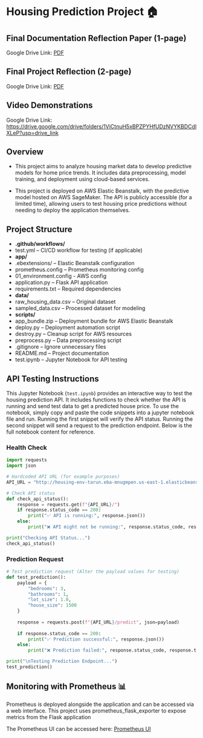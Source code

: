 # Housing Prediction Project 🏠

## Final Documentation Reflection Paper (1-page)
Google Drive Link: [PDF](https://drive.google.com/file/d/1eAvfH_inHBoWLcpYsWVdqo4GPEsJd9h6/view?usp=sharing)

## Final Project Reflection (2-page)
Google Drive Link: [PDF](https://drive.google.com/file/d/1KAadpWYIohdyWb7d9VmmMN-TcwMzEYJS/view?usp=sharing) 

## Video Demonstrations
Google Drive Link: https://drive.google.com/drive/folders/1ViCtnuH5xBPZPYHfUDzNVYKBDCdlXLeP?usp=drive_link

## Overview
- This project aims to analyze housing market data to develop predictive models for home price trends. It includes data preprocessing, model training, and deployment using cloud-based services.

- This project is deployed on AWS Elastic Beanstalk, with the predictive model hosted on AWS SageMaker. The API is publicly accessible (for a limited time), allowing users to test housing price predictions without needing to deploy the application themselves.

## Project Structure
- **.github/workflows/**
- test.yml – CI/CD workflow for testing (if applicable)
- **app/**
- .ebextensions/ – Elastic Beanstalk configuration
- prometheus.config – Prometheus monitoring config
- 01_environment.config - AWS config
- application.py – Flask API application
- requirements.txt – Required dependencies
- **data/**
- raw_housing_data.csv – Original dataset
- sampled_data.csv – Processed dataset for modeling
- **scripts/**
- app_bundle.zip – Deployment bundle for AWS Elastic Beanstalk
- deploy.py – Deployment automation script
- destroy.py – Cleanup script for AWS resources
- preprocess.py – Data preprocessing script
- .gitignore – Ignore unnecessary files
- README.md – Project documentation
- test.ipynb – Jupyter Notebook for API testing


## API Testing Instructions 
This Jupyter Notebook (`test.ipynb`) provides an interactive way to test the housing prediction API. It includes functions to check whether the API is running and send test data to get a predicted house price. To use the notebook, simply copy and paste the code snippets into a jupyter notebook file and run. Running the first snippet will verify the API status. Running the second snippet will send a  request to the prediction endpoint. Below is the full notebook content for reference.

### Health Check 
```python
import requests
import json

# Hardcoded API URL (for example purposes)
API_URL = "http://housing-env-tarun.eba-mnugmpen.us-east-1.elasticbeanstalk.com/"

# Check API status
def check_api_status():
    response = requests.get(f"{API_URL}/")
    if response.status_code == 200:
        print("✅ API is running:", response.json())
    else:
        print("❌ API might not be running:", response.status_code, response.text)

print("Checking API Status...")
check_api_status()
```

### Prediction Request 
```python
# Test prediction request (Alter the payload values for testing)
def test_prediction():
    payload = {
        "bedrooms": 3,
        "bathrooms": 1,
        "lot_size": 1.0,
        "house_size": 1500
    }
    
    response = requests.post(f"{API_URL}/predict", json=payload)
    
    if response.status_code == 200:
        print("✅ Prediction successful:", response.json())
    else:
        print("❌ Prediction failed:", response.status_code, response.text)

print("\nTesting Prediction Endpoint...")
test_prediction()
```
## Monitoring with Prometheus 📊
Prometheus is deployed alongside the application and can be accessed via a web interface. This project uses prometheus_flask_exporter to expose metrics from the Flask application

The Prometheus UI can be accessed here: [Prometheus UI](http://3.235.248.153:9090)

